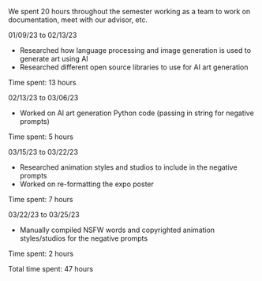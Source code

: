 We spent 20 hours throughout the semester working as a team to work on documentation, meet with our advisor, etc.

01/09/23 to 02/13/23
* Researched how language processing and image generation is used to generate art using AI
* Researched different open source libraries to use for AI art generation

Time spent: 13 hours

02/13/23 to 03/06/23
* Worked on AI art generation Python code (passing in string for negative prompts) 

Time spent: 5 hours

03/15/23 to 03/22/23
* Researched animation styles and studios to include in the negative prompts
* Worked on re-formatting the expo poster

Time spent: 7 hours

03/22/23 to 03/25/23
* Manually compiled NSFW words and copyrighted animation styles/studios for the negative prompts

Time spent: 2 hours

Total time spent: 47 hours
